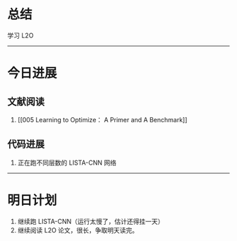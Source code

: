 # 总结

学习 L2O 

---

# 今日进展

## 文献阅读

1. [[005 Learning to Optimize： A Primer and A Benchmark]]

## 代码进展

1. 正在跑不同层数的 LISTA-CNN 网络

---

# 明日计划

1. 继续跑 LISTA-CNN（运行太慢了，估计还得挂一天）
2. 继续阅读 L2O 论文，很长，争取明天读完。

